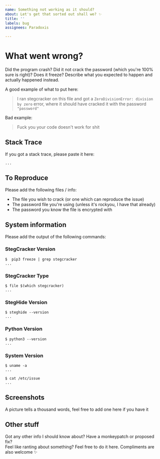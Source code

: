 ```yaml
---
name: Something not working as it should?
about: Let's get that sorted out shall we? ✨
title: ''
labels: bug
assignees: Paradoxis

---
```


# What went wrong?
Did the program crash? Did it not crack the password (which you're 100% sure is right)? Does it freeze? Describe what you expected to happen and actually happened instead.

A good example of what to put here:

> I ran stegcracker on this file and got a `ZeroDivisionError: division by zero` error, where it should have cracked it with the password `"password"`

Bad example:

> Fuck you your code doesn't work for shit

## Stack Trace
If you got a stack trace, please paste it here:

```
...
```

## To Reproduce
Please add the following files / info:

- The file you wish to crack (or one which can reproduce the issue)
- The password file you're using (unless it's rockyou, I have that already)
- The password you know the file is encrypted with

## System information
Please add the output of the following commands:

### StegCracker Version
```
$  pip3 freeze | grep stegcracker
...
```

### StegCracker Type
```
$ file $(which stegcracker)
...
```

### StegHide Version
```
$ steghide --version
...
```

### Python Version
```
$ python3 --version
...
```

### System Version
```
$ uname -a
...

$ cat /etc/issue
...
```

## Screenshots
A picture tells a thousand words, feel free to add one here if you have it

## Other stuff
Got any other info I should know about? Have a monkeypatch or proposed fix?  <br>
Feel like ranting about something? Feel free to do it here. Compliments are also welcome ✨
